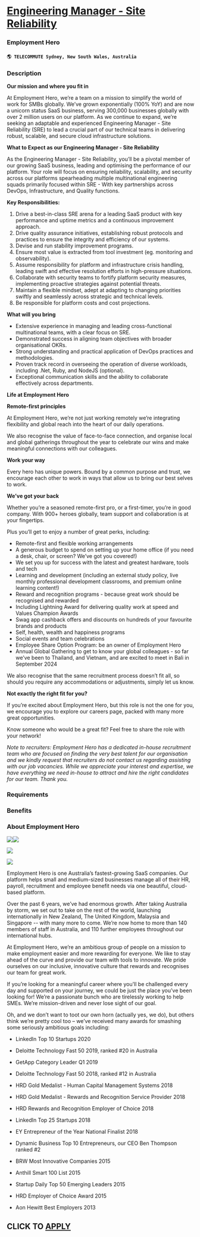 # [Engineering Manager - Site Reliability](https://www.remotewlb.com/apply/engineering-manager-site-reliability-40993)  
### Employment Hero  
#### `🌎 TELECOMMUTE Sydney, New South Wales, Australia`  

### **Description**

 **Our mission and where you fit in**

At Employment Hero, we’re a team on a mission to simplify the world of work for SMBs globally. We’ve grown exponentially (100% YoY) and are now a unicorn status SaaS business, serving 300,000 businesses globally with over 2 million users on our platform. As we continue to expand, we’re seeking an adaptable and experienced Engineering Manager - Site Reliability (SRE) to lead a crucial part of our technical teams in delivering robust, scalable, and secure cloud infrastructure solutions.

 **What to Expect as our Engineering Manager - Site Reliability**

As the Engineering Manager - Site Reliability, you’ll be a pivotal member of our growing SaaS business, leading and optimising the performance of our platform. Your role will focus on ensuring reliability, scalability, and security across our platforms spearheading multiple multinational engineering squads primarily focused within SRE - With key partnerships across DevOps, Infrastructure, and Quality functions.

 **Key Responsibilities:**

  1. Drive a best-in-class SRE arena for a leading SaaS product with key performance and uptime metrics and a continuous improvement approach.
  2. Drive quality assurance initiatives, establishing robust protocols and practices to ensure the integrity and efficiency of our systems.
  3. Devise and run stability improvement programs.
  4. Ensure most value is extracted from tool investment (eg. monitoring and observability).
  5. Assume responsibility for platform and infrastructure crisis handling, leading swift and effective resolution efforts in high-pressure situations.
  6. Collaborate with security teams to fortify platform security measures, implementing proactive strategies against potential threats.
  7. Maintain a flexible mindset, adept at adapting to changing priorities swiftly and seamlessly across strategic and technical levels.
  8. Be responsible for platform costs and cost projections.

**What will you bring**

  * Extensive experience in managing and leading cross-functional multinational teams, with a clear focus on SRE.
  * Demonstrated success in aligning team objectives with broader organisational OKRs.
  * Strong understanding and practical application of DevOps practices and methodologies.
  * Proven track record in overseeing the operation of diverse workloads, including .Net, Ruby, and NodeJS (optional).
  * Exceptional communication skills and the ability to collaborate effectively across departments.

**Life at Employment Hero**

 **Remote-first principles**

At Employment Hero, we’re not just working remotely we’re integrating flexibility and global reach into the heart of our daily operations.

We also recognise the value of face-to-face connection, and organise local and global gatherings throughout the year to celebrate our wins and make meaningful connections with our colleagues.

 **Work your way**

Every hero has unique powers. Bound by a common purpose and trust, we encourage each other to work in ways that allow us to bring our best selves to work.

 **We’ve got your back**

Whether you’re a seasoned remote-first pro, or a first-timer, you’re in good company. With 900+ heroes globally, team support and collaboration is at your fingertips.

Plus you’ll get to enjoy a number of great perks, including:

  * Remote-first and flexible working arrangements
  * A generous budget to spend on setting up your home office (if you need a desk, chair, or screen? We’ve got you covered!)
  * We set you up for success with the latest and greatest hardware, tools and tech
  * Learning and development (including an external study policy, live monthly professional development classrooms, and premium online learning content!)
  * Reward and recognition programs - because great work should be recognised and rewarded
  * Including Lightning Award for delivering quality work at speed and Values Champion Awards
  * Swag app cashback offers and discounts on hundreds of your favourite brands and products
  * Self, health, wealth and happiness programs
  * Social events and team celebrations
  * Employee Share Option Program: be an owner of Employment Hero
  * Annual Global Gathering to get to know your global colleagues - so far we’ve been to Thailand, and Vietnam, and are excited to meet in Bali in September 2024

We also recognise that the same recruitment process doesn’t fit all, so should you require any accommodations or adjustments, simply let us know.

 **Not exactly the right fit for you?**

If you’re excited about Employment Hero, but this role is not the one for you, we encourage you to explore our careers page, packed with many more great opportunities.

Know someone who would be a great fit? Feel free to share the role with your network!

 _Note to recruiters: Employment Hero has a dedicated in-house recruitment team who are focused on finding the very best talent for our organisation and we kindly request that recruiters do not contact us regarding assisting with our job vacancies. While we appreciate your interest and expertise, we have everything we need in-house to attract and hire the right candidates for our team. Thank you._

###  **Requirements**

###  **Benefits**

###  **About Employment Hero**

![](https://workablehr.s3.amazonaws.com/uploads/photos/258816/4c1613673c68eb656c0231b1586c08c1.jpg)![](https://workablehr.s3.amazonaws.com/uploads/photos/258816/ad1d106662594d58f79f4458fbc490e3.jpg)

![](https://workablehr.s3.amazonaws.com/uploads/photos/258816/a04efc6c09bb900989b16dfc74d0c6da.jpg)

![](https://workablehr.s3.amazonaws.com/uploads/photos/258816/b691afd1ea2c20570fa8136935b16b53.jpg)

  

Employment Hero is one Australia’s fastest-growing SaaS companies. Our platform helps small and medium-sized businesses manage all of their HR, payroll, recruitment and employee benefit needs via one beautiful, cloud-based platform.

Over the past 6 years, we’ve had enormous growth. After taking Australia by storm, we set out to take on the rest of the world, launching internationally in New Zealand, The United Kingdom, Malaysia and Singapore -- with many more to come. We’re now home to more than 140 members of staff in Australia, and 110 further employees throughout our international hubs.

At Employment Hero, we’re an ambitious group of people on a mission to make employment easier and more rewarding for everyone. We like to stay ahead of the curve and provide our team with tools to innovate. We pride ourselves on our inclusive, innovative culture that rewards and recognises our team for great work.

If you’re looking for a meaningful career where you'll be challenged every day and supported on your journey, we could be just the place you’ve been looking for! We’re a passionate bunch who are tirelessly working to help SMEs. We’re mission-driven and never lose sight of our goal.

Oh, and we don’t want to toot our own horn (actually yes, we do), but others think we’re pretty cool too – we’ve received many awards for smashing some seriously ambitious goals including:

* LinkedIn Top 10 Startups 2020

* Deloitte Technology Fast 50 2019, ranked #20 in Australia

* GetApp Category Leader Q1 2019

* Deloitte Technology Fast 50 2018, ranked #12 in Australia

* HRD Gold Medalist - Human Capital Management Systems 2018

* HRD Gold Medalist - Rewards and Recognition Service Provider 2018

* HRD Rewards and Recognition Employer of Choice 2018

* LinkedIn Top 25 Startups 2018

* EY Entrepreneur of the Year National Finalist 2018

* Dynamic Business Top 10 Entrepreneurs, our CEO Ben Thompson ranked #2

* BRW Most Innovative Companies 2015

* Anthill Smart 100 List 2015

* Startup Daily Top 50 Emerging Leaders 2015

* HRD Employer of Choice Award 2015

* Aon Hewitt Best Employers 2013

  
## CLICK TO [APPLY](https://www.remotewlb.com/apply/engineering-manager-site-reliability-40993)


